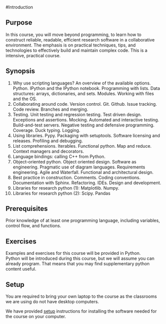 #Introduction

## Purpose

In this course, you will move beyond programming, to learn how to construct reliable, readable,
efficient research software in a collaborative environment. The emphasis is on practical techniques,
tips, and technologies to effectively build and maintain complex code.
This is a intensive, practical course.

Synopsis
--------

1. Why use scripting languages? An overview of the available
   options. Python. IPython and the IPython notebook.
   Programming with lists. Data structures: arrays, dictionaries, and sets. Modules. Working with files and the OS.
2. Collaborating around code. Version control. Git. Github. Issue tracking. Code review. Branches and merging.
3. Testing. Unit testing and regression testing. Test driven design. Exceptions and assertions. Mocking.
   Automated and interactive testing. Build-and-test servers. Negative testing and defensive programming.
   Coverage. Duck typing. Logging.
4. Using libraries. Pypy. Packaging with setuptools. Software licensing and releases. Profiling and debugging.
5. List comprehensions. Iterables. Functional python. Map and reduce. Context managers and decorators.
6. Language bindings: calling C++ from Python.
7. Object-oriented python. Object oriented design. Software as engineering. Pragmatic use of diagram
   languages. Requirements engineering. Agile and Waterfall. Functional and architectural design.
8. Best practice in construction. Comments. Coding conventions. Documentation with Sphinx. Refactoring.
   IDEs. Design and development.
9. Libraries for research python (1): Matplotlib. Numpy.
10. Libraries for research python (2): Scipy. Pandas

Prerequisites
-------------

Prior knowledge of at least one programming language, including variables, control flow, and functions.

Exercises
---------

Examples and exercises for this course will be provided in Python.  
Python will be introduced during this course, but we will assume you can already
program. That means that you may find supplementary python content useful.

Setup
-----

You are required to bring your own laptop to the course as the classrooms we are
 using do not have desktop computers.

We have provided [setup](installation) instructions for installing the software needed for the course on
your computer.
